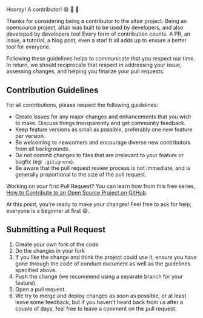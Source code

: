 Hooray! A contributor! 😄 🎉 🎊

Thanks for considering being a contributor to the altair project.
Being an opensource project, altair was built to be used by developers, and also developed by developers too!
Every form of contribution counts. A PR, an issue, a tutorial, a blog post, even a star! It all adds up to ensure a better tool for everyone.

Following these guidelines helps to communicate that you respect our time.
In return, we should reciprocate that respect in addressing your issue, assessing changes, and helping you finalize your pull requests.

## Contribution Guidelines

For all contributions, please respect the following guidelines:

- Create issues for any major changes and enhancements that you wish to make. Discuss things transparently and get community feedback.
- Keep feature versions as small as possible, preferably one new feature per version.
- Be welcoming to newcomers and encourage diverse new contributors from all backgrounds.
- Do not commit changes to files that are irrelevant to your feature or bugfix (eg: `.gitignore`).
- Be aware that the pull request review process is not immediate, and is generally proportional to the size of the pull request.

Working on your first Pull Request? You can learn how from this free series, [How to Contribute to an Open Source Project on GitHub](https://egghead.io/series/how-to-contribute-to-an-open-source-project-on-github).

At this point, you're ready to make your changes! Feel free to ask for help; everyone is a beginner at first 😄.

## Submitting a Pull Request

1. Create your own fork of the code
1. Do the changes in your fork
1. If you like the change and think the project could use it, ensure you have gone through the code of conduct document as well as the guidelines specified above.
1. Push the change (we recommend using a separate branch for your feature).
1. Open a pull request.
1. We try to merge and deploy changes as soon as possible, or at least leave some feedback, but if you haven't heard back from us after a couple of days, feel free to leave a comment on the pull request.

